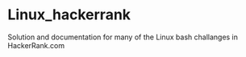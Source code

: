 # Linux_hackerrank
Solution and documentation for many of the Linux bash challanges in HackerRank.com
